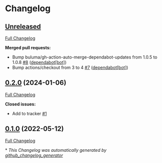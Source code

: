 # Changelog

## [Unreleased](https://github.com/buluma/ansible-role-microsoft_repository_keys/tree/HEAD)

[Full Changelog](https://github.com/buluma/ansible-role-microsoft_repository_keys/compare/0.2.0...HEAD)

**Merged pull requests:**

- Bump buluma/gh-action-auto-merge-dependabot-updates from 1.0.5 to 1.0.8 [\#8](https://github.com/buluma/ansible-role-microsoft_repository_keys/pull/8) ([dependabot[bot]](https://github.com/apps/dependabot))
- Bump actions/checkout from 3 to 4 [\#7](https://github.com/buluma/ansible-role-microsoft_repository_keys/pull/7) ([dependabot[bot]](https://github.com/apps/dependabot))

## [0.2.0](https://github.com/buluma/ansible-role-microsoft_repository_keys/tree/0.2.0) (2024-01-06)

[Full Changelog](https://github.com/buluma/ansible-role-microsoft_repository_keys/compare/0.1.0...0.2.0)

**Closed issues:**

- Add to tracker [\#1](https://github.com/buluma/ansible-role-microsoft_repository_keys/issues/1)

## [0.1.0](https://github.com/buluma/ansible-role-microsoft_repository_keys/tree/0.1.0) (2022-05-12)

[Full Changelog](https://github.com/buluma/ansible-role-microsoft_repository_keys/compare/237aca45b277500d925c1ef428511c9bf02731f2...0.1.0)



\* *This Changelog was automatically generated by [github_changelog_generator](https://github.com/github-changelog-generator/github-changelog-generator)*
